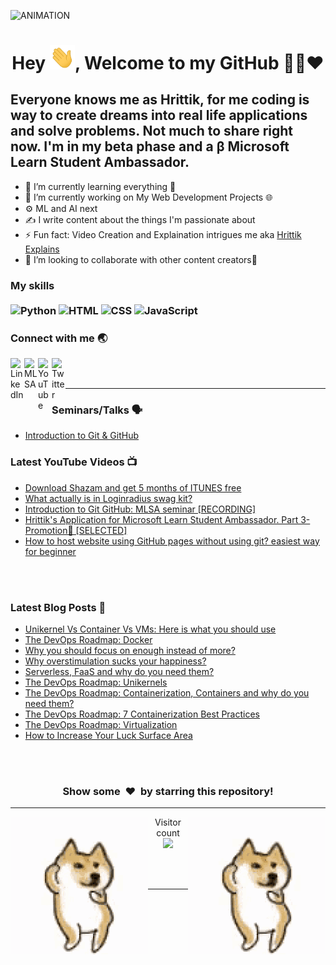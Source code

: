 <img  alt="ANIMATION" src="abcd.gif"></img>


### 
<h1 align="center">Hey <img src="Hi.gif" width="40px" />, Welcome to my GitHub 👨‍💻❤️</h1>

## Everyone knows me as Hrittik, for me coding is way to create dreams into real life applications and solve problems. Not much to share right now. I'm in my beta phase and a β Microsoft Learn Student Ambassador. 

<ul>
    <li>🌱 I’m currently learning everything 🤣 </li>
    <li>🔭 I’m currently working on My Web Development Projects 🌐</li>
    <li>⚙ ML and AI next</li>
    <li>✍ I write content about the things I'm passionate about </li>
    <li>⚡ Fun fact: Video Creation and Explaination intrigues me aka <a href="https://www.youtube.com/hrittikexplains/">Hrittik Explains</a></li>
    <li>👯 I’m looking to collaborate with other content creators🤩</li>
</ul>


### My skills <br/> <br/> ![Python](https://img.shields.io/badge/-Python-0077B5?style=flat&logoColor=white&logo=python) ![HTML](https://img.shields.io/badge/-HTML-ff0d00?style=flat&logoColor=white&logo=html5) ![CSS](https://img.shields.io/badge/-CSS-196eff?style=flat&logoColor=white&logo=css3) ![JavaScript](https://img.shields.io/badge/-JavaScript-ffdd19?style=flat&logoColor=white&logo=javascript)


### Connect with me 🌏

[<img align="left" alt=" LinkedIn" width="22px" src="https://cdn.jsdelivr.net/npm/simple-icons@v3/icons/linkedin.svg" />][linkedin]
[<img align="left" alt=" MLSA" width="22px" src="https://cdn.jsdelivr.net/npm/simple-icons@v3/icons/microsoft.svg" />][MLSA]
[<img align="left" alt=" YouTube" width="22px" src="https://cdn.jsdelivr.net/npm/simple-icons@v3/icons/youtube.svg" />][youtube]
[<img align="left" alt=" Twitter" width="22px" src="https://cdn.jsdelivr.net/npm/simple-icons@v3/icons/twitter.svg" />][twitter]


<br />
<br />

---
### Seminars/Talks 🗣
- [Introduction to Git & GitHub](https://www.youtube.com/watch?v=IbJ0ytco3Q8)

### Latest YouTube Videos 📺
<!-- YOUTUBE:START -->
- [Download Shazam and get 5 months of ITUNES free](https://www.youtube.com/watch?v=eZQQ5ef7nsM)
- [What actually is in Loginradius swag kit?](https://www.youtube.com/watch?v=4W3g0x_vPRw)
- [Introduction to Git GitHub: MLSA seminar [RECORDING]](https://www.youtube.com/watch?v=IbJ0ytco3Q8)
- [Hrittik's Application for Microsoft Learn Student Ambassador. Part 3- Promotion🤗 [SELECTED]](https://www.youtube.com/watch?v=fw4aG2aDLs4)
- [How to host website using GitHub pages without using git? easiest way for beginner](https://www.youtube.com/watch?v=kZa9aBoZK_Q)
<!-- YOUTUBE:END -->



<br />
<br />


### Latest Blog Posts 📝
<!-- BLOG-POST-LIST:START -->
- [Unikernel Vs Container Vs VMs: Here is what you should use](https://www.p3r.one/unikernel-vs-container-vs-vms/)
- [The DevOps Roadmap: Docker](https://www.p3r.one/the-devops-roadmap-docker/)
- [Why you should focus on enough instead of more?](https://www.p3r.one/why-you-should-focus-on-enough-instead-of-more/)
- [Why overstimulation sucks your happiness?](https://www.p3r.one/why-overstimulation-sucks-your-happiness/)
- [Serverless, FaaS and why do you need them?](https://www.p3r.one/serverless-faas-and-why-do-you-need-them/)
- [The DevOps Roadmap: Unikernels](https://www.p3r.one/the-devops-roadmap-unikernels/)
- [The DevOps Roadmap: Containerization, Containers and why do you need them?](https://www.p3r.one/the-devops-roadmap-containerization-containers-and-why-do-you-need-them/)
- [The DevOps Roadmap: 7 Containerization Best Practices](https://www.p3r.one/the-devops-roadmap-7-containerization-best-practices/)
- [The DevOps Roadmap: Virtualization](https://www.p3r.one/the-devops-roadmap-virtualization/)
- [How to Increase Your Luck Surface Area](https://www.p3r.one/how-to-increase-your-luck-surface-area/)
<!-- BLOG-POST-LIST:END -->

<br />
<br />
<h3 align="center">Show some &nbsp;❤️&nbsp; by starring this repository!</h3>

---
<img align="left" alt="Dog" width="" src="tenor.gif" />
<img align="right" alt="Dog" width="" src="tenor.gif" />
<p align="center"> 
  Visitor count<br>
  <img src="https://profile-counter.glitch.me/hritikhere/count.svg" />
</p>

<br />
<br />

---


[twitter]: https://twitter.com/hrittikhere
[youtube]: https://youtube.com/hrittikexplains
[linkedin]: https://linkedin.com/in/hrittikhere
[MLSA]: https://studentambassadors.microsoft.com/en-US/profile/90461


<!-- Hope you Have a Nice Day. Let's collab and connect using these links 😋 -->

